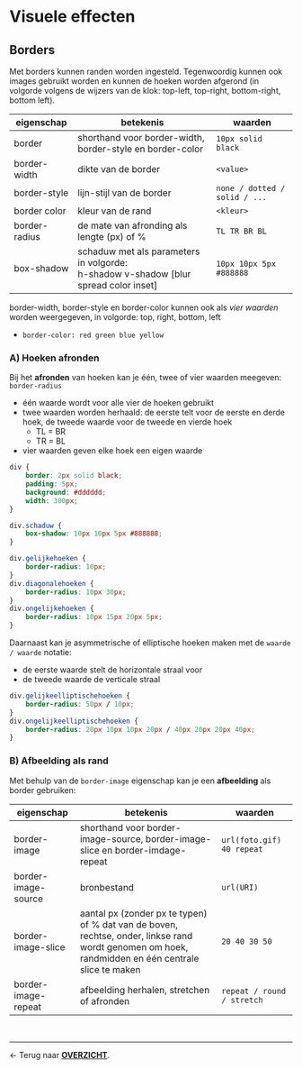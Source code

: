 # Visuele effecten

## Borders

Met borders kunnen randen worden ingesteld. Tegenwoordig kunnen ook images gebruikt worden en kunnen de hoeken worden afgerond (in volgorde volgens de wijzers van de klok: top-left, top-right, bottom-right, bottom left).

|eigenschap|betekenis|waarden|
|---|---|---|
|border|shorthand voor border-width, border-style en border-color|`10px solid black`|
|border-width|dikte van de border|`<value>`|
|border-style|lijn-stijl van de border|`none / dotted / solid / ...`|
|border color|kleur van de rand|`<kleur>`|
|border-radius|de mate van afronding als lengte (px) of % |`TL TR BR BL`|
|box-shadow|schaduw met als parameters in volgorde:<br>h-shadow v-shadow [blur spread color inset]|`10px 10px 5px #888888`|

border-width, border-style en border-color kunnen ook als *vier waarden* worden weergegeven, in volgorde: top, right, bottom, left
* `border-color: red green blue yellow`


### A) Hoeken afronden

Bij het **afronden** van hoeken kan je één, twee of vier waarden meegeven: `border-radius`
* één waarde wordt voor alle vier de hoeken gebruikt
* twee waarden worden herhaald: de eerste telt voor de eerste en derde hoek, de tweede waarde voor de tweede en vierde hoek
    * TL = BR
    * TR = BL
* vier waarden geven elke hoek een eigen waarde

```css
div {
    border: 2px solid black;
    padding: 5px;
    background: #dddddd;
    width: 300px;
}

div.schaduw {
    box-shadow: 10px 10px 5px #888888;
}

div.gelijkehoeken {
    border-radius: 10px;
}
div.diagonalehoeken {
    border-radius: 10px 30px;
}
div.ongelijkehoeken {
    border-radius: 10px 15px 20px 5px;
}
```

Daarnaast kan je asymmetrische of elliptische hoeken maken met de `waarde / waarde` notatie:
* de eerste waarde stelt de horizontale straal voor
* de tweede waarde de verticale straal

```css 
div.gelijkeelliptischehoeken {
    border-radius: 50px / 10px;
}
div.ongelijkeelliptischehoeken {
    border-radius: 20px 10px 10px 20px / 40px 20px 20px 40px;
}
```

### B) Afbeelding als rand

Met behulp van de `border-image` eigenschap kan je een **afbeelding** als border gebruiken:

|eigenschap|betekenis|waarden|
|---|---|---|
|border-image|shorthand voor border-image-source, border-image-slice en border-imdage-repeat|`url(foto.gif) 40 repeat`|
|border-image-source|bronbestand|`url(URI)`|
|border-image-slice|aantal px (zonder px te typen) of % dat van de boven, rechtse, onder, linkse rand wordt genomen om hoek, randmidden en één centrale slice te maken|`20 40 30 50`|
|border-image-repeat|afbeelding herhalen, stretchen of afronden|`repeat / round / stretch`|

<br>

---

&larr; Terug naar [**OVERZICHT**](./README.md#overview).